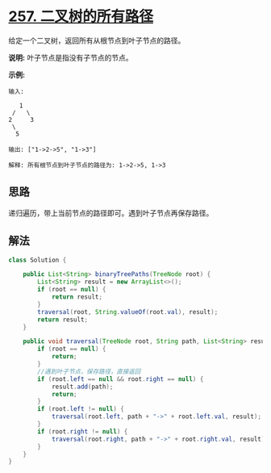 # [257. 二叉树的所有路径](https://leetcode-cn.com/problems/binary-tree-paths/)

给定一个二叉树，返回所有从根节点到叶子节点的路径。

**说明:** 叶子节点是指没有子节点的节点。

**示例:**

```
输入:

   1
 /   \
2     3
 \
  5

输出: ["1->2->5", "1->3"]

解释: 所有根节点到叶子节点的路径为: 1->2->5, 1->3
```

## 思路

递归遍历，带上当前节点的路径即可。遇到叶子节点再保存路径。

## 解法

```java
class Solution {

    public List<String> binaryTreePaths(TreeNode root) {
        List<String> result = new ArrayList<>();
        if (root == null) {
            return result;
        }
        traversal(root, String.valueOf(root.val), result);
        return result;
    }

    public void traversal(TreeNode root, String path, List<String> result) {
        if (root == null) {
            return;
        }
        //遇到叶子节点，保存路径，直接返回
        if (root.left == null && root.right == null) {
            result.add(path);
            return;
        }
        if (root.left != null) {
            traversal(root.left, path + "->" + root.left.val, result);
        }
        if (root.right != null) {
            traversal(root.right, path + "->" + root.right.val, result);
        }
    }
}
```

